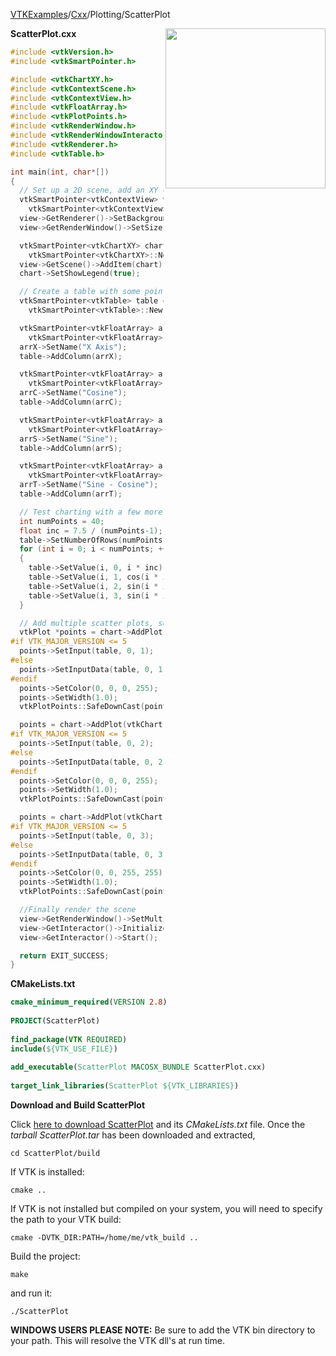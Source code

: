 [VTKExamples](/home/)/[Cxx](/Cxx)/Plotting/ScatterPlot

<img align="right" src="https://github.com/lorensen/VTKExamples/blob/gh-pages/Testing/Baseline/Plotting/TestScatterPlot.png?raw=true" width="256" />

**ScatterPlot.cxx**
```c++
#include <vtkVersion.h>
#include <vtkSmartPointer.h>

#include <vtkChartXY.h>
#include <vtkContextScene.h>
#include <vtkContextView.h>
#include <vtkFloatArray.h>
#include <vtkPlotPoints.h>
#include <vtkRenderWindow.h>
#include <vtkRenderWindowInteractor.h>
#include <vtkRenderer.h>
#include <vtkTable.h>

int main(int, char*[])
{
  // Set up a 2D scene, add an XY chart to it
  vtkSmartPointer<vtkContextView> view =
    vtkSmartPointer<vtkContextView>::New();
  view->GetRenderer()->SetBackground(1.0, 1.0, 1.0);
  view->GetRenderWindow()->SetSize(400, 300);

  vtkSmartPointer<vtkChartXY> chart =
    vtkSmartPointer<vtkChartXY>::New();
  view->GetScene()->AddItem(chart);
  chart->SetShowLegend(true);

  // Create a table with some points in it...
  vtkSmartPointer<vtkTable> table =
    vtkSmartPointer<vtkTable>::New();

  vtkSmartPointer<vtkFloatArray> arrX =
    vtkSmartPointer<vtkFloatArray>::New();
  arrX->SetName("X Axis");
  table->AddColumn(arrX);

  vtkSmartPointer<vtkFloatArray> arrC =
    vtkSmartPointer<vtkFloatArray>::New();
  arrC->SetName("Cosine");
  table->AddColumn(arrC);

  vtkSmartPointer<vtkFloatArray> arrS =
    vtkSmartPointer<vtkFloatArray>::New();
  arrS->SetName("Sine");
  table->AddColumn(arrS);

  vtkSmartPointer<vtkFloatArray> arrT =
    vtkSmartPointer<vtkFloatArray>::New();
  arrT->SetName("Sine - Cosine");
  table->AddColumn(arrT);

  // Test charting with a few more points...
  int numPoints = 40;
  float inc = 7.5 / (numPoints-1);
  table->SetNumberOfRows(numPoints);
  for (int i = 0; i < numPoints; ++i)
  {
    table->SetValue(i, 0, i * inc);
    table->SetValue(i, 1, cos(i * inc) + 0.0);
    table->SetValue(i, 2, sin(i * inc) + 0.0);
    table->SetValue(i, 3, sin(i * inc) - cos(i * inc));
  }

  // Add multiple scatter plots, setting the colors etc
  vtkPlot *points = chart->AddPlot(vtkChart::POINTS);
#if VTK_MAJOR_VERSION <= 5
  points->SetInput(table, 0, 1);
#else
  points->SetInputData(table, 0, 1);
#endif
  points->SetColor(0, 0, 0, 255);
  points->SetWidth(1.0);
  vtkPlotPoints::SafeDownCast(points)->SetMarkerStyle(vtkPlotPoints::CROSS);

  points = chart->AddPlot(vtkChart::POINTS);
#if VTK_MAJOR_VERSION <= 5
  points->SetInput(table, 0, 2);
#else
  points->SetInputData(table, 0, 2);
#endif
  points->SetColor(0, 0, 0, 255);
  points->SetWidth(1.0);
  vtkPlotPoints::SafeDownCast(points)->SetMarkerStyle(vtkPlotPoints::PLUS);

  points = chart->AddPlot(vtkChart::POINTS);
#if VTK_MAJOR_VERSION <= 5
  points->SetInput(table, 0, 3);
#else
  points->SetInputData(table, 0, 3);
#endif
  points->SetColor(0, 0, 255, 255);
  points->SetWidth(1.0);
  vtkPlotPoints::SafeDownCast(points)->SetMarkerStyle(vtkPlotPoints::CIRCLE);

  //Finally render the scene
  view->GetRenderWindow()->SetMultiSamples(0);
  view->GetInteractor()->Initialize();
  view->GetInteractor()->Start();

  return EXIT_SUCCESS;
}
```
**CMakeLists.txt**
```cmake
cmake_minimum_required(VERSION 2.8)
 
PROJECT(ScatterPlot)
 
find_package(VTK REQUIRED)
include(${VTK_USE_FILE})
 
add_executable(ScatterPlot MACOSX_BUNDLE ScatterPlot.cxx)
 
target_link_libraries(ScatterPlot ${VTK_LIBRARIES})
```

**Download and Build ScatterPlot**

Click [here to download ScatterPlot](https://github.com/lorensen/VTKWikiExamplesTarballs/raw/master/ScatterPlot.tar) and its *CMakeLists.txt* file.
Once the *tarball ScatterPlot.tar* has been downloaded and extracted,
```
cd ScatterPlot/build 
```
If VTK is installed:
```
cmake ..
```
If VTK is not installed but compiled on your system, you will need to specify the path to your VTK build:
```
cmake -DVTK_DIR:PATH=/home/me/vtk_build ..
```
Build the project:
```
make
```
and run it:
```
./ScatterPlot
```
**WINDOWS USERS PLEASE NOTE:** Be sure to add the VTK bin directory to your path. This will resolve the VTK dll's at run time.

